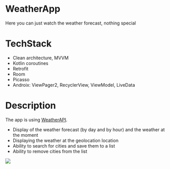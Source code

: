 # WeatherApp
Here you can just watch the weather forecast, nothing special

# TechStack
* Clean architecture, MVVM
* Kotlin coroutines
* Retrofit
* Room
* Picasso
* Androix: ViewPager2, RecyclerView, ViewModel, LiveData

# Description

<p>The app is using
  <a href="https://www.weatherapi.com/">WeatherAPI</a>.
</p>

<ul>
 <li>Display of the weather forecast (by day and by hour) and the weather at the moment</li>
 <li>Displaying the weather at the geolocation location</li>
 <li>Ability to search for cities and save them to a list</li>
 <li>Ability to remove cities from the list</li>
</ul>

<img src="https://i.imgur.com/q5fg6AS.png">



